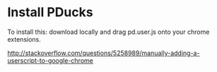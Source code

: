 # Install PDucks

To install this: download locally and drag pd.user.js onto your chrome extensions.

http://stackoverflow.com/questions/5258989/manually-adding-a-userscript-to-google-chrome